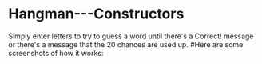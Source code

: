 # Hangman---Constructors
Simply enter letters to try to guess a word until there's a Correct! message or there's a message that the 20 chances are used up.
#Here are some screenshots of how it works:
